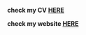**check my CV [HERE](https://github.com/solenemep/solenemep/blob/main/CV-24.pdf)**

**check my website [HERE](https://solenepettier.netlify.app/)**
